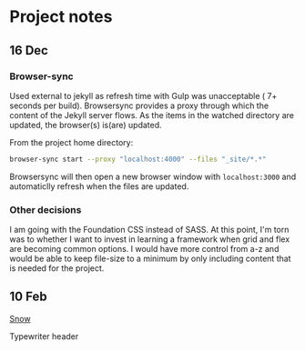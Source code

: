 # Project notes

## 16 Dec

### Browser-sync

Used external to jekyll as refresh time with Gulp was unacceptable ( 7+ seconds per build). Browsersync provides a proxy through which the content of the Jekyll server flows. As the items in the watched directory are updated, the browser(s) is(are) updated.

From the project home directory:

```bash
browser-sync start --proxy "localhost:4000" --files "_site/*.*"
```

Browsersync will then open a new browser window with `localhost:3000` and automaticlly refresh when the files are updated.

### Other decisions

I am going with the Foundation CSS instead of SASS. At this point, I'm torn was to whether I want to invest in learning a framework when grid and flex are becoming common options. I would have more control from a-z and would be able to keep file-size to a minimum by only including content that is needed for the project.

## 10 Feb

[Snow](https://codepen.io/loktar00/pen/CHpGo?page=1&)

Typewriter header 